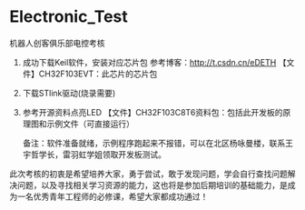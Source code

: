 # Electronic_Test
机器人创客俱乐部电控考核

1. 成功下载Keil软件，安装对应芯片包
   参考博客：http://t.csdn.cn/eDETH
   【文件】CH32F103EVT：此芯片的芯片包
2. 下载STlink驱动(烧录需要)
   
3. 参考开源资料点亮LED
   【文件】CH32F103C8T6资料包：包括此开发板的原理图和示例文件（可直接运行）

   备注：软件准备就绪，示例程序跑起来不报错，可以在北区杨咏曼楼，联系王宇哲学长，雷羽虹学姐领取开发板测试。

此次考核的初衷是希望培养大家，勇于尝试，敢于发现问题，学会自行查找问题解决问题，以及寻找相关学习资源的能力，这也将是参加后期培训的基础能力，是成为一名优秀青年工程师的必修课，希望大家都成功通过！
   
   
